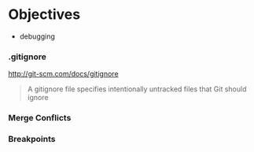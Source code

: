 # Objectives
* debugging

### .gitignore 
http://git-scm.com/docs/gitignore  
> A gitignore file specifies intentionally untracked files that Git should ignore  

### Merge Conflicts
### Breakpoints
